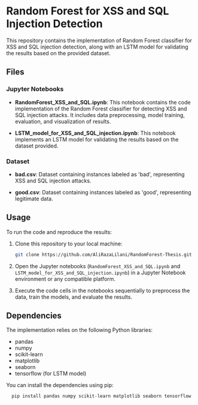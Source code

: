 # Random Forest for XSS and SQL Injection Detection

This repository contains the implementation of Random Forest classifier for XSS and SQL injection detection, along with an LSTM model for validating the results based on the provided dataset.

## Files

### Jupyter Notebooks

- **RandomForest_XSS_and_SQL.ipynb**: This notebook contains the code implementation of the Random Forest classifier for detecting XSS and SQL injection attacks. It includes data preprocessing, model training, evaluation, and visualization of results.

- **LSTM_model_for_XSS_and_SQL_injection.ipynb**: This notebook implements an LSTM model for validating the results based on the dataset provided.

### Dataset

- **bad.csv**: Dataset containing instances labeled as 'bad', representing XSS and SQL injection attacks.

- **good.csv**: Dataset containing instances labeled as 'good', representing legitimate data.

## Usage

To run the code and reproduce the results:

1. Clone this repository to your local machine:

   ```bash
   git clone https://github.com/AliRazaLilani/RandomForest-Thesis.git
2. Open the Jupyter notebooks (`RandomForest_XSS_and_SQL.ipynb` and `LSTM_model_for_XSS_and_SQL_injection.ipynb`) in a Jupyter Notebook environment or any compatible platform.

3. Execute the code cells in the notebooks sequentially to preprocess the data, train the models, and evaluate the results.

## Dependencies

The implementation relies on the following Python libraries:

- pandas
- numpy
- scikit-learn
- matplotlib
- seaborn
- tensorflow (for LSTM model)

You can install the dependencies using pip:
 ```bash
   pip install pandas numpy scikit-learn matplotlib seaborn tensorflow
